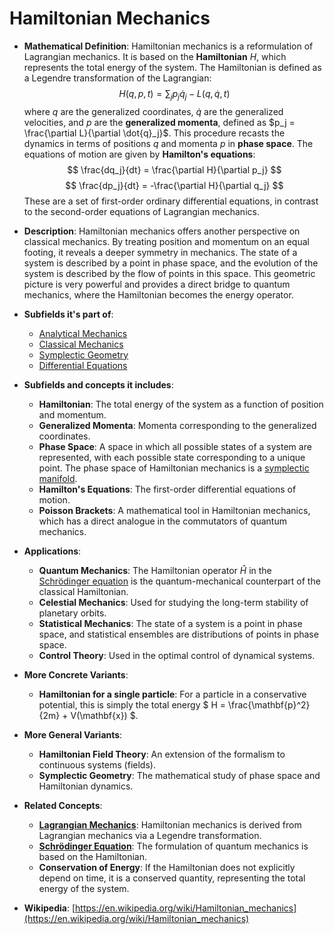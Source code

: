 # Hamiltonian Mechanics

- **Mathematical Definition**: Hamiltonian mechanics is a reformulation of Lagrangian mechanics. It is based on the **Hamiltonian** $H$, which represents the total energy of the system. The Hamiltonian is defined as a Legendre transformation of the Lagrangian:
$$ H(q, p, t) = \sum_j p_j \dot{q}_j - L(q, \dot{q}, t) $$
  where $q$ are the generalized coordinates, $\dot{q}$ are the generalized velocities, and $p$ are the **generalized momenta**, defined as $p_j = \frac{\partial L}{\partial \dot{q}_j}$. This procedure recasts the dynamics in terms of positions $q$ and momenta $p$ in **phase space**. The equations of motion are given by **Hamilton's equations**:
$$ \frac{dq_j}{dt} = \frac{\partial H}{\partial p_j} $$
$$ \frac{dp_j}{dt} = -\frac{\partial H}{\partial q_j} $$
  These are a set of first-order ordinary differential equations, in contrast to the second-order equations of Lagrangian mechanics.

- **Description**: Hamiltonian mechanics offers another perspective on classical mechanics. By treating position and momentum on an equal footing, it reveals a deeper symmetry in mechanics. The state of a system is described by a point in phase space, and the evolution of the system is described by the flow of points in this space. This geometric picture is very powerful and provides a direct bridge to quantum mechanics, where the Hamiltonian becomes the energy operator.

- **Subfields it's part of**:
    - [Analytical Mechanics](https://en.wikipedia.org/wiki/Analytical_mechanics)
    - [Classical Mechanics](https://en.wikipedia.org/wiki/Classical_mechanics)
    - [Symplectic Geometry](https://en.wikipedia.org/wiki/Symplectic_geometry)
    - [Differential Equations](https://en.wikipedia.org/wiki/Differential_equation)

- **Subfields and concepts it includes**:
    - **Hamiltonian**: The total energy of the system as a function of position and momentum.
    - **Generalized Momenta**: Momenta corresponding to the generalized coordinates.
    - **Phase Space**: A space in which all possible states of a system are represented, with each possible state corresponding to a unique point. The phase space of Hamiltonian mechanics is a [symplectic manifold](../../../pure_mathematics/geometry/manifold.md).
    - **Hamilton's Equations**: The first-order differential equations of motion.
    - **Poisson Brackets**: A mathematical tool in Hamiltonian mechanics, which has a direct analogue in the commutators of quantum mechanics.

- **Applications**:
    - **Quantum Mechanics**: The Hamiltonian operator $\hat{H}$ in the [Schrödinger equation](../quantum_mechanics/schrodinger_equation.md) is the quantum-mechanical counterpart of the classical Hamiltonian.
    - **Celestial Mechanics**: Used for studying the long-term stability of planetary orbits.
    - **Statistical Mechanics**: The state of a system is a point in phase space, and statistical ensembles are distributions of points in phase space.
    - **Control Theory**: Used in the optimal control of dynamical systems.

- **More Concrete Variants**:
    - **Hamiltonian for a single particle**: For a particle in a conservative potential, this is simply the total energy $ H = \frac{\mathbf{p}^2}{2m} + V(\mathbf{x}) $.

- **More General Variants**:
    - **Hamiltonian Field Theory**: An extension of the formalism to continuous systems (fields).
    - **Symplectic Geometry**: The mathematical study of phase space and Hamiltonian dynamics.

- **Related Concepts**:
    - **[Lagrangian Mechanics](./lagrangian_mechanics.md)**: Hamiltonian mechanics is derived from Lagrangian mechanics via a Legendre transformation.
    - **[Schrödinger Equation](../quantum_mechanics/schrodinger_equation.md)**: The formulation of quantum mechanics is based on the Hamiltonian.
    - **Conservation of Energy**: If the Hamiltonian does not explicitly depend on time, it is a conserved quantity, representing the total energy of the system.

- **Wikipedia**: [https://en.wikipedia.org/wiki/Hamiltonian_mechanics](https://en.wikipedia.org/wiki/Hamiltonian_mechanics)
